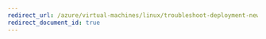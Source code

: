 ```yaml
---
redirect_url: /azure/virtual-machines/linux/troubleshoot-deployment-new-vm
redirect_document_id: true
---
```

